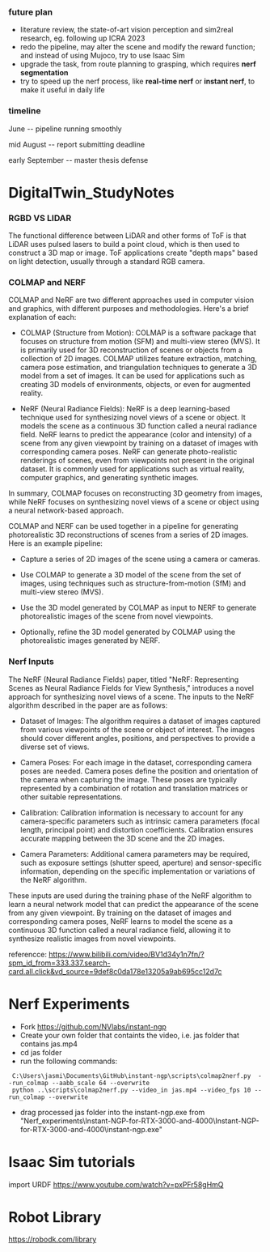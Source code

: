 
### future plan
* literature review, the state-of-art vision perception and sim2real research, eg. following up ICRA 2023
* redo the pipeline, may alter the scene and modify the reward function; and instead of using Mujoco, try to use Isaac Sim
* upgrade the task, from route planning to grasping, which requires **nerf segmentation**
* try to speed up the nerf process, like **real-time nerf** or **instant nerf**, to make it useful in daily life

### timeline
June -- pipeline running smoothly

mid August -- report submitting deadline

early September -- master thesis defense

# DigitalTwin_StudyNotes

### RGBD VS LIDAR
The functional difference between LiDAR and other forms of ToF is that LiDAR uses pulsed lasers to build a point cloud, which is then used to construct a 3D map or image. ToF applications create "depth maps" based on light detection, usually through a standard RGB camera.

### COLMAP and NERF

COLMAP and NeRF are two different approaches used in computer vision and graphics, with different purposes and methodologies. Here's a brief explanation of each:

* COLMAP (Structure from Motion):
COLMAP is a software package that focuses on structure from motion (SFM) and multi-view stereo (MVS). It is primarily used for 3D reconstruction of scenes or objects from a collection of 2D images. COLMAP utilizes feature extraction, matching, camera pose estimation, and triangulation techniques to generate a 3D model from a set of images. It can be used for applications such as creating 3D models of environments, objects, or even for augmented reality.

* NeRF (Neural Radiance Fields):
NeRF is a deep learning-based technique used for synthesizing novel views of a scene or object. It models the scene as a continuous 3D function called a neural radiance field. NeRF learns to predict the appearance (color and intensity) of a scene from any given viewpoint by training on a dataset of images with corresponding camera poses. NeRF can generate photo-realistic renderings of scenes, even from viewpoints not present in the original dataset. It is commonly used for applications such as virtual reality, computer graphics, and generating synthetic images.

In summary, COLMAP focuses on reconstructing 3D geometry from images, while NeRF focuses on synthesizing novel views of a scene or object using a neural network-based approach.

COLMAP and NERF can be used together in a pipeline for generating photorealistic 3D reconstructions of scenes from a series of 2D images. Here is an example pipeline:

* Capture a series of 2D images of the scene using a camera or cameras.

* Use COLMAP to generate a 3D model of the scene from the set of images, using techniques such as structure-from-motion (SfM) and multi-view stereo (MVS).

* Use the 3D model generated by COLMAP as input to NERF to generate photorealistic images of the scene from novel viewpoints.

* Optionally, refine the 3D model generated by COLMAP using the photorealistic images generated by NERF.

###  Nerf Inputs

The NeRF (Neural Radiance Fields) paper, titled "NeRF: Representing Scenes as Neural Radiance Fields for View Synthesis," introduces a novel approach for synthesizing novel views of a scene. The inputs to the NeRF algorithm described in the paper are as follows:

* Dataset of Images:
The algorithm requires a dataset of images captured from various viewpoints of the scene or object of interest. The images should cover different angles, positions, and perspectives to provide a diverse set of views.

* Camera Poses:
For each image in the dataset, corresponding camera poses are needed. Camera poses define the position and orientation of the camera when capturing the image. These poses are typically represented by a combination of rotation and translation matrices or other suitable representations.

* Calibration:
Calibration information is necessary to account for any camera-specific parameters such as intrinsic camera parameters (focal length, principal point) and distortion coefficients. Calibration ensures accurate mapping between the 3D scene and the 2D images.

* Camera Parameters:
Additional camera parameters may be required, such as exposure settings (shutter speed, aperture) and sensor-specific information, depending on the specific implementation or variations of the NeRF algorithm.

These inputs are used during the training phase of the NeRF algorithm to learn a neural network model that can predict the appearance of the scene from any given viewpoint. By training on the dataset of images and corresponding camera poses, NeRF learns to model the scene as a continuous 3D function called a neural radiance field, allowing it to synthesize realistic images from novel viewpoints.

referencce: https://www.bilibili.com/video/BV1d34y1n7fn/?spm_id_from=333.337.search-card.all.click&vd_source=9def8c0da178e13205a9ab695cc12d7c

# Nerf Experiments
* Fork https://github.com/NVlabs/instant-ngp
* Create your own folder that containts the video, i.e. jas folder that contains jas.mp4
* cd jas folder
* run the following commands:
```
 C:\Users\jasmi\Documents\GitHub\instant-ngp\scripts\colmap2nerf.py  --run_colmap --aabb_scale 64 --overwrite
 python ..\scripts\colmap2nerf.py --video_in jas.mp4 --video_fps 10 --run_colmap --overwrite
```
* drag processed jas folder into the instant-ngp.exe from "Nerf_experiments\Instant-NGP-for-RTX-3000-and-4000\Instant-NGP-for-RTX-3000-and-4000\instant-ngp.exe"

# Isaac Sim tutorials
import URDF
https://www.youtube.com/watch?v=pxPFr58gHmQ

# Robot Library
https://robodk.com/library
